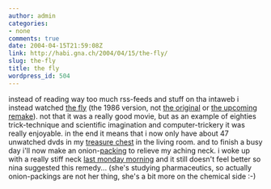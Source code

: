 ```yaml
---
author: admin
categories:
- none
comments: true
date: 2004-04-15T21:59:08Z
link: http://habi.gna.ch/2004/04/15/the-fly/
slug: the-fly
title: the fly
wordpress_id: 504
---
```


instead of reading way too much rss-feeds and stuff on tha intaweb i instead watched  [the fly](http://imdb.com/title/tt0091064/) (the 1986 version, not [the original](http://imdb.com/title/tt0051622/) or [the upcoming remake](http://imdb.com/title/tt0379788/)).
not that it was a really good movie, but as an example of eighties trick-technique and scientific imagination and computer-trickery it was really enjoyable.
in the end it means that i now only have about 47 unwatched dvds in my [treasure chest](http://dict.leo.org/?search=schatztruhe) in the living room.
and to finish a busy day i'll now make an onion-[packing](http://dict.leo.org/?search=packing) to relieve my aching neck. i woke up with a really stiff neck [last monday morning](http://habi.gna.ch/blog/archives/000290.html) and it still doesn't feel better so nina suggested this remedy... (she's studying pharmaceutics, so actually onion-packings are not her thing, she's a bit more on the chemical side :-)
